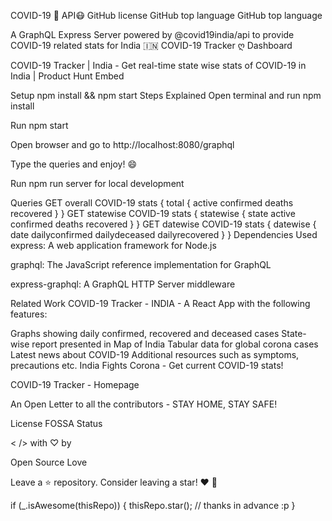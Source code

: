 


COVID-19 🦠 API😷
GitHub license  GitHub top language GitHub top language

A GraphQL Express Server powered by @covid19india/api to provide COVID-19 related stats for India 🇮🇳
COVID-19 Tracker ღ Dashboard




COVID-19 Tracker | India - Get real-time state wise stats of COVID-19 in India | Product Hunt Embed

Setup
npm install && npm start
Steps Explained
Open terminal and run npm install

Run npm start

Open browser and go to http://localhost:8080/graphql

Type the queries and enjoy! 😄

Run npm run server for local development

Queries
GET overall COVID-19 stats
{ 
  total {
    active
    confirmed
    deaths
    recovered
  }
}
GET statewise COVID-19 stats
{
  statewise {
    state
    active
    confirmed
    deaths
    recovered
  }
}
GET datewise COVID-19 stats
{
  datewise {
    date
    dailyconfirmed
    dailydeceased
    dailyrecovered
  }
}
Dependencies Used
express: A web application framework for Node.js

graphql: The JavaScript reference implementation for GraphQL

express-graphql: A GraphQL HTTP Server middleware

Related Work
COVID-19 Tracker - INDIA - A React App with the following features:

Graphs showing daily confirmed, recovered and deceased cases
State-wise report presented in Map of India
Tabular data for global corona cases
Latest news about COVID-19
Additional resources such as symptoms, precautions etc.
India Fights Corona - Get current COVID-19 stats!

COVID-19 Tracker - Homepage

An Open Letter to all the contributors - STAY HOME, STAY SAFE!

License
FOSSA Status

< /> with ♡ by



Open Source Love

Leave a ⭐
repository. Consider leaving a star! ❤️ 🤗

if (_.isAwesome(thisRepo)) {
  thisRepo.star(); // thanks in advance :p
}
